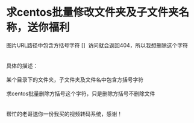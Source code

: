 # 求centos批量修改文件夹及子文件夹名称，送你福利


图片URL路径中包含方括号字符 []&nbsp;&nbsp;访问就会返回404，所以我想删除这个字符<br />
<br />
<br />
具体的描述：<br />
<br />
某个目录下的文件夹，子文件夹及文件名中包含方括号字符<br />
<br />
求centos批量删除方括号这个字符，只是删除方括号不删除文件<br />
<br />
<br />
帮忙的老哥送你一份我买的视频转码系统，感谢！
